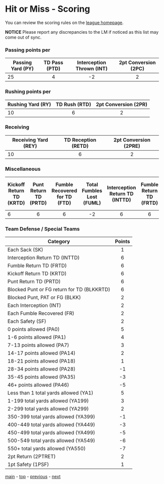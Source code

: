 # Hit or Miss - Scoring

You can review the scoring rules on the [league homepage][league].

**NOTICE** Please report any discrepancies to the LM if noticed as this list may come out of sync.

### Passing points per
| Passing Yard (PY) | TD Pass (PTD) | Interception Thrown (INT) | 2pt Conversion (2PC) |
|---|:---:|:---:|:---:|
| 25 | 4 |  -2 | 2 |

### Rushing points per
| Rushing Yard (RY) | TD Rush (RTD) | 2pt Conversion (2PR) |
|---|:---:|:---:|
| 10 | 6 | 2 |

### Receiving
| Receiving Yard (REY) | TD Reception (RETD) | 2pt Conversion (2PRE) |
|---|:---:|:---:|
| 10 | 6 | 2 |

### Miscellaneous

| Kickoff Return TD (KRTD) | Punt Return TD (PRTD) | Fumble Recovered for TD (FTD) | Total Fumbles Lost (FUML) | Interception Return TD (INTTD) | Fumble Return TD (FRTD) | Blocked Punt or FG return for TD (BLKKRTD) | 2pt Return (2PTRET) | 1pt Safety (1PSF) |
|---|:---:|:---:|:---:|:---:|:---:|:---:|:---:|:---:|
| 6 | 6 | 6 | -2 | 6 | 6 | 6 | 2 | 1 |

### Team Defense / Special Teams
| Category | Points |
|---|:---:|
| Each Sack (SK) | 1 |
| Interception Return TD (INTTD) | 6 |
| Fumble Return TD (FRTD) | 6 |
| Kickoff Return TD (KRTD) | 6 |
| Punt Return TD (PRTD) | 6 |
| Blocked Punt or FG return for TD (BLKKRTD) | 6 |
| Blocked Punt, PAT or FG (BLKK) | 2 |
| Each Interception (INT) | 2 |
| Each Fumble Recovered (FR) | 2 |
| Each Safety (SF) | 2 |
| 0 points allowed (PA0) | 5 |
| 1-6 points allowed (PA1) | 4 |
| 7-13 points allowed (PA7) | 3 |
| 14-17 points allowed (PA14) | 2 |
| 18-21 points allowed (PA18) | 1 |
| 28-34 points allowed (PA28) | -1 |
| 35-45 points allowed (PA35) | -3 |
| 46+ points allowed (PA46) | -5 |
| Less than 1 total yards allowed (YA1) | 5 |
| 1-199 total yards allowed (YA199) | 3 |
| 2-299 total yards allowed (YA299) | 2 |
| 350-399 total yards allowed (YA399) | -1 |
| 400-449 total yards allowed (YA449) | -3 |
| 450-499 total yards allowed (YA499) | -5 |
| 500-549 total yards allowed (YA549) | -6 |
| 550+ total yards allowed (YA550) | -7 |
| 2pt Return (2PTRET) | 2 |
| 1pt Safety (1PSF) | 1 |

[main][main] - [top][top] - [previous][previous] - [next][next]

[main]: readme.md
[top]: scoring.md
[previous]: league_fees_and_dues.md
[next]: rosters.md

[league]: http://games.espn.com/ffl/leagueoffice?leagueId=56226
